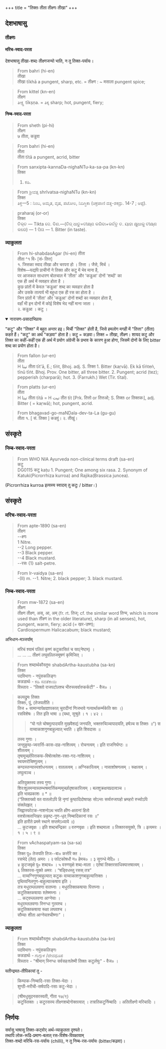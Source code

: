 +++
title = "तिक्तः तीता तीक्ष्णः तीखा"
+++

## देशभाषासु
### तीक्ष्णः
#### मरिच-स्वाद-परता
देशभाषासु तीखा-शब्दः तीक्ष्णजन्यो भाति, न तु तिक्त-पर्यायः। 


> From bahri (hi-en)  
तीखा  
तीखा tīkhā a pungent, sharp, etc. = तीक्ष्ण : ~ मसाला pungent spice;

> From kittel (kn-en)  
तीक्ष्ण  
ತೀಕ್ಷ್ಣ tīkṣṇa. = ತಿಕ್ಕ sharp; hot, pungent, fiery;  

#### निम्ब-स्वाद-परता
> From sheth (pi-hi)  
तीक्ष्ण  
७ तीता, कडुवा

> From bahri (hi-en)  
तीता  
तीता tītā a pungent, acrid, bitter

> From sanxipta-kannaDa-nighaNTu-ka-sa-pa (kn-kn)  
तिक्त  
> 1. ಕಹಿ.

> From ಶ್ರೀವತ್ಸ shrIvatsa-nighaNTu (kn-kn)  
तिक्त  
ತಿಕ್ತ—5 : ನಿಂಬ, ಅಮೃತ, ವೃಷ, ಪಟೋಲ, ನಿದಿಗ್ಧಿಕಾ (ಚಕ್ರಪಾಣಿ ದತ್ತ-ಶಕದ್ರು. 14-7 ; ಆಪ್ಟೆ).

> praharaj (or-or)  
तिक्त  
ତିକ୍ତ — Tikta ଦେ. ବିଣ.—(ତିଜ୍ ଧାତୁ=ତୀକ୍ଷ୍ଣ କରିବା+କର୍ତ୍ତୃ ତ. ୟାହା କ୍ଷୁଧାକୁ ତୀକ୍ଷ୍ଣ କରେ) — 1 ପିତା — 1. Bitter (in taste). 

### व्याकुलता

> From hi-shabdasAgar (hi-en)
तीता  
तीता ^१ वि॰ [सं॰ तित्त]  
१. जिसका स्वाद तीखा और चरपरा हो । तित्ता । जैसे, मिर्च ।  
विशेष—यद्यपि प्राचीनों ने तिक्त और कटु में भेव माना है,  
पर आजकल साधारण बोलचाल में 'तीता' और 'कडुआ' दोनों 'शब्दों' का  
एक ही अर्थ में व्यवहार होता है ।  
कुछ प्रांतों में केवल 'कडुआ' शब्द का व्यवहार होता है  
और उसके तात्पर्य भी बहुधा एक ही रस का होता है ।  
जिन प्रांतों में 'तीता' और 'कडुआ' दोनों शब्दों का व्यवहार होता है,  
वहाँ भी इन दोनों में कोई विशेष भेद नहीं माना जाता ।  
२. कडुआ । कटु ।


<details open><summary>नारायण-प्रसादाभिप्रायः</summary>

"कटु" और "तिक्त" में बहुत अन्तर हइ। मिर्ची "तिक्त" होती है, जिसे हमलोग मगही में "तित्ता" (तीता) कहते हैं। "कटु" का अर्थ "कड़वा" होता है।
कटु = कड़वा।
तिक्त = तीखा, तीक्ष्ण।
शायद कटु और तिक्त का कहीं-कहीं एक ही अर्थ में प्रयोग अंग्रेजी के प्रभाव के कारण हुआ होगा, जिसमें दोनों के लिए bitter शब्द का प्रयोग होता है।
</details>


> From fallon (ur-en)  
तीता  
H تيتا तीता tīt'ā, E.; tīṅt, Bhoj. adj. S. तिक्त 1. Bitter (kaṛvā). Ek kā tīṅteṅ, tīnū tīṅt. Bhoj. Prov. One bitter, all three bitter. 2. Pungent; acrid (tez); pepperish (charparā); hot. 3. (Farrukh.) Wet (Tir. tītal).

> From platts (ur-en)    
तीता  
H تيتا तीता tītā = H تيت तीत tīt [Prk. तित्तो or तित्तओ; S. तिक्तः or तिक्तकः], adj. Bitter ( = kaṛwā); hot, pungent, acrid.

> From bhagavad-go-maNDala-dev-ta-La (gu-gu)  
तीता
१. [ सं. तिक्त ]
कडवुं।
२.
तीखुं।



## संस्कृते

### निम्ब-स्वाद-परता
> From WHO NIA Ayurveda non-clinical terms draft (sa-en)  
कटु  
DG0115 कटु kaṭu 1. Pungent; One among six rasa. 2. Synonym of Katuki(Picrorrhiza kurroa) and Rajika(Brassica juncea).

(Picrorrhiza kurroa इत्यस्य स्वादस् तु कटुः / bitter।)


## संस्कृते
### मरिच-स्वाद-परता
> From apte-1890 (sa-en)  
तीक्ष्ण  
--क्ष्णः  
1 Nitre.  
--2 Long pepper.  
--3 Black pepper.  
--4 Black mustard.  
--रसः {1} salt-petre. 

> From lr-vaidya (sa-en)  
> -(II) m.
--1. Nitre; 2. black pepper; 3. black mustard.

### निम्ब-स्वाद-परता
> From mw-1872 (sa-en)  
तीक्ष्ण  
तीक्ष्ण तीक्ष्ण, अस्, आ, अम् (fr. rt. तिज्; cf. the similar word तिग्म, which is more used than तीक्ष्ण in the older literature), sharp (in all senses), hot, pungent, warm, fiery; acid (= खर-उष्ण);  
Cardiospermum Halicacabum; black mustard;

अभिधान-मञ्जर्याम्

> मरिचं श्यामं पलितं कृष्णं कटुकासितं च यव(नेष्टम्) ।  
... ... ... तीक्ष्णं लघुवल्लिजमूषणं कृमिजित् ।

> From शब्दार्थकौस्तुभः shabdArtha-kaustubha (sa-kn)  
तिक्त  
पदविभागः - नपुंसकलिङ्गः  
कन्नडार्थः - ಕಹಿ ಸವತೆಕಾಯಿ  
विस्तारः - "तिक्तो राजपटोलश्च भीरुस्त्वर्वारुकर्कटी" - वैज० ।


> कल्पद्रुमः
> तिक्तः  
तिक्तः, पुं, (तेजयतीति ।  
तिज + सामान्यापेक्षज्ञापकात् चुरादीनां णिजभावे गत्यार्थाकर्म्मकेति क्तः ।)  
रसविशेषः । तित इति भाषा ॥
(यथा, सुश्रुते । १ । ४२ ।
> > “यो गले चोषमुत्पादयति मुखवैशद्यं जनयति, भक्तरुचिञ्चापादयति, हर्षञ्च स तिक्तः ॥”)
> स वाय्वाकाशगुणबाहुल्यात् भवति । इति शिवदासः ॥
>
> तस्य गुणाः ।  
जन्तुकुष्ठ-ज्वरार्त्ति-कास-दाह-नाशित्वम् । रोचनत्वम् । इति राजनिर्घण्टः ॥  
शीतत्वम् ।  
तृषामूर्च्छापित्तकफ-विषोत्क्लेश-रक्त-गद-नाशित्वम् ।  
स्वयमरोचिष्णुत्वम् ।  
कण्ठस्तन्यास्यशोधनत्वम् । वातलत्वम् ।
अग्निकारित्वम् । नासाशोषणत्वम् । रूक्षत्वम् ।
लघुत्वञ्च ।
>
> अतियुक्तस्य तस्य गुणाः ।  
> शिरःशूलमन्यास्तम्भश्रमार्त्तिकम्पमूर्च्छातृषाकारित्वम् । बलशुक्रक्षयप्रदत्वञ्च ।  
> इति भावप्रकाशः ॥ * ॥  
> (“तिक्ताख्यो वत वातलोऽपि हि नृणां कुष्ठादिदोषापहः
सोऽन्तः सर्व्वरुजापहो भ्रमहरो रुच्योऽपि संक्लेदहृत् ।  
जिह्वास्फोटक-नाशनोऽथ भवति क्षीण-क्षतानां हितो  
वक्त्रोत्क्लान्तिहरः प्रकृष्ट-गुण-धृत् निम्बादिकानां रसः ॥”  
इति हारीते प्रममे स्थाने सप्तमेऽध्याये ॥)  
… कुटजवृक्षः । इति शब्दचन्द्रिका ॥
वरुणवृक्षः । इति शब्दमाला ॥ तिक्तरसयुक्ते, त्रि । इत्यमरः । १ । ५ । ९ ॥

> From vAchaspatyam-sa (sa-sa)  
तिक्त  
तिक्त पु० तेजयति तिज--बा० कर्त्तरि क्त ।  
> रसभेदे (तेत) अमरः । २ पर्पटकोषधौ न० हेमच० । ३ सुगन्धे मेदि० ।  
> ४ कुटजवृक्षे पु० शब्दच० । ५ वरुणवृक्षे शब्द-माला । एतेषां तिक्तरसाधिक्यात्तषात्वम् ।  
> ६ तिक्तरस-युक्ते अमरः । “षड्विधस्तु रसस् तत्र”  
… वाय्वग्निगुणबाहुल्यात् कटुकः वाय्वाकाशगुणबाहुल्यात्तिक्तः ।  
पृथिव्यनिलगुण-बाहुल्यात्कषाय इति ।  
तत्र मधुराम्ललवणा वातघ्नाः ।
मधुरतिक्तकषायाः पित्तघ्नाः ।  
कटुतिक्तकषायाः श्लेष्मघ्नाः ।  
… कट्वम्ललवणा आग्नेयाः ।  
मधुराम्ललवणाः स्निग्धा गुरवश्च ।  
कटुतिक्तकषाया रूक्षा लघवश्च ।  
सौम्याः शीता आग्नेयाश्चीष्णाः” ।


### व्याकुलता
> From शब्दार्थकौस्तुभः shabdArtha-kaustubha (sa-kn)  
> तिक्त  
पदविभागः - नपुंसकलिङ्गः  
कन्नडार्थः - ಗುಗ್ಗುಳ /ದೇವಧೂಪ  
विस्तारः - "श्रीमान् स्निग्धः सर्वसहःश्लेष्मी तिक्तः कटुर्लघुः" - वैज० ।

यतीन्द्रमत-तीपिकायां तु -

> किम्पाक-निम्बादि-रसाः तिक्त-भेदाः ।  
शुण्ठी-मरीची-सर्षपादि-रसाः कटु-भेदाः ।


> (श्रीमधुसूदनसरस्वती, गीता १७/९)  
> कटुस्तिक्तः । कटुरसस्य तीक्ष्णशब्देनोक्तत्वात् । तत्रातिकटुर्निम्बादिः । अतितीक्ष्णो मरिचादिः ।

## निर्णयः
सर्वासु भाषासु तिक्त-कट्वोर् अर्थ-व्याकुलता दृश्यते।  
तथापि लोक-रूढि-प्रमाण-बलात् रस-विशेष-विवक्षायाम्  
तिक्त-शब्दो मरिचि-रस-पर्यायः (chilli), न तु निम्ब-रस-पर्यायः (bitter/कढ़वा)।  
